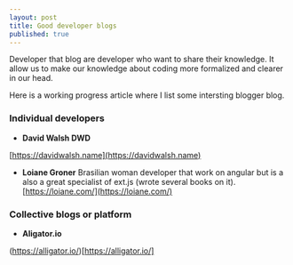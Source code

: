 ```yaml
---
layout: post
title: Good developer blogs
published: true
---
```

Developer that blog are developer who want to share their knowledge. It allow us to make our knowledge about coding more formalized and clearer in our head. 

Here is a working progress article where I list some intersting blogger blog.

### Individual developers

* **David Walsh DWD**

[https://davidwalsh.name](https://davidwalsh.name)

* **Loiane Groner** Brasilian woman developer that work on angular but is a also a great specialist of ext.js (wrote several books on it).
[https://loiane.com/](https://loiane.com/)

### Collective blogs or platform

* **Aligator.io** 

(https://alligator.io/)[https://alligator.io/]
